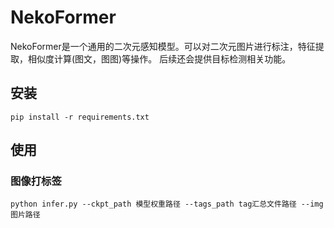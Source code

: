 # NekoFormer

NekoFormer是一个通用的二次元感知模型。可以对二次元图片进行标注，特征提取，相似度计算(图文，图图)等操作。
后续还会提供目标检测相关功能。

## 安装

```shell
pip install -r requirements.txt
```

## 使用

### 图像打标签
```shell
python infer.py --ckpt_path 模型权重路径 --tags_path tag汇总文件路径 --img 图片路径
```

